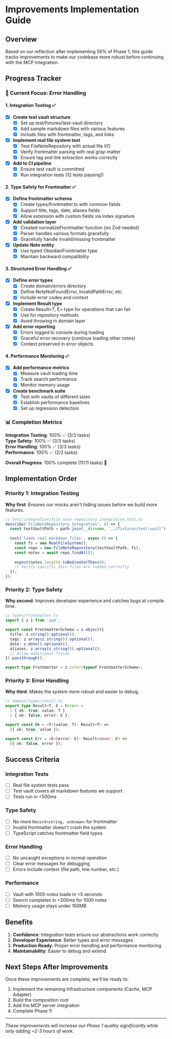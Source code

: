 # Improvements Implementation Guide

## Overview

Based on our reflection after implementing 58% of Phase 1, this guide tracks improvements to make our codebase more robust before continuing with the MCP integration.

## Progress Tracker

### 🎯 Current Focus: Error Handling

#### 1. Integration Testing ✅
- [x] **Create test vault structure**
  - [x] Set up test/fixtures/test-vault directory
  - [x] Add sample markdown files with various features
  - [x] Include files with frontmatter, tags, and links
- [x] **Implement real file system test**
  - [x] Test FileNoteRepository with actual file I/O
  - [x] Verify frontmatter parsing with real gray-matter
  - [x] Ensure tag and link extraction works correctly
- [x] **Add to CI pipeline**
  - [x] Ensure test vault is committed
  - [x] Run integration tests (12 tests passing!)

#### 2. Type Safety for Frontmatter ✅
- [x] **Define frontmatter schema**
  - [x] Create types/frontmatter.ts with common fields
  - [x] Support title, tags, date, aliases fields
  - [x] Allow extension with custom fields via index signature
- [x] **Add validation layer**
  - [x] Created normalizeFrontmatter function (no Zod needed)
  - [x] Parser handles various formats gracefully
  - [x] Gracefully handle invalid/missing frontmatter
- [x] **Update Note entity**
  - [x] Use typed ObsidianFrontmatter type
  - [x] Maintain backward compatibility

#### 3. Structured Error Handling ✅
- [x] **Define error types**
  - [x] Create domain/errors directory
  - [x] Define NoteNotFoundError, InvalidPathError, etc.
  - [x] Include error codes and context
- [x] **Implement Result type**
  - [x] Create Result<T, E> type for operations that can fail
  - [x] Use for repository methods
  - [x] Avoid throwing in domain layer
- [x] **Add error reporting**
  - [x] Errors logged to console during loading
  - [x] Graceful error recovery (continue loading other notes)
  - [x] Context preserved in error objects

#### 4. Performance Monitoring ✅
- [x] **Add performance metrics**
  - [x] Measure vault loading time
  - [x] Track search performance
  - [x] Monitor memory usage
- [x] **Create benchmark suite**
  - [x] Test with vaults of different sizes
  - [x] Establish performance baselines
  - [x] Set up regression detection

### 📊 Completion Metrics

**Integration Testing**: 100% ✅ (3/3 tasks)  
**Type Safety**: 100% ✅ (3/3 tasks)  
**Error Handling**: 100% ✅ (3/3 tasks)  
**Performance**: 100% ✅ (2/2 tasks)

**Overall Progress**: 100% complete (11/11 tasks) 🎉

## Implementation Order

### Priority 1: Integration Testing
**Why first**: Ensures our mocks aren't hiding issues before we build more features.

```typescript
// test/integration/file-note-repository.integration.test.ts
describe('FileNoteRepository Integration', () => {
  const testVaultPath = path.join(__dirname, '../fixtures/test-vault');
  
  test('loads real markdown files', async () => {
    const fs = new RealFileSystem();
    const repo = new FileNoteRepository(testVaultPath, fs);
    const notes = await repo.findAll();
    
    expect(notes.length).toBeGreaterThan(0);
    // Verify specific test files are loaded correctly
  });
});
```

### Priority 2: Type Safety
**Why second**: Improves developer experience and catches bugs at compile time.

```typescript
// types/frontmatter.ts
import { z } from 'zod';

export const FrontmatterSchema = z.object({
  title: z.string().optional(),
  tags: z.array(z.string()).optional(),
  date: z.date().optional(),
  aliases: z.array(z.string()).optional(),
  // Allow additional fields
}).passthrough();

export type Frontmatter = z.infer<typeof FrontmatterSchema>;
```

### Priority 3: Error Handling
**Why third**: Makes the system more robust and easier to debug.

```typescript
// domain/types/result.ts
export type Result<T, E = Error> = 
  | { ok: true; value: T }
  | { ok: false; error: E };

export const Ok = <T>(value: T): Result<T> => 
  ({ ok: true, value });

export const Err = <E>(error: E): Result<never, E> => 
  ({ ok: false, error });
```

## Success Criteria

### Integration Tests
- [ ] Real file system tests pass
- [ ] Test vault covers all markdown features we support
- [ ] Tests run in <500ms

### Type Safety
- [ ] No more `Record<string, unknown>` for frontmatter
- [ ] Invalid frontmatter doesn't crash the system
- [ ] TypeScript catches frontmatter field typos

### Error Handling
- [ ] No uncaught exceptions in normal operation
- [ ] Clear error messages for debugging
- [ ] Errors include context (file path, line number, etc.)

### Performance
- [ ] Vault with 1000 notes loads in <5 seconds
- [ ] Search completes in <200ms for 1000 notes
- [ ] Memory usage stays under 100MB

## Benefits

1. **Confidence**: Integration tests ensure our abstractions work correctly
2. **Developer Experience**: Better types and error messages
3. **Production Ready**: Proper error handling and performance monitoring
4. **Maintainability**: Easier to debug and extend

## Next Steps After Improvements

Once these improvements are complete, we'll be ready to:
1. Implement the remaining Infrastructure components (Cache, MCP Adapter)
2. Build the composition root
3. Add the MCP server integration
4. Complete Phase 1!

---

*These improvements will increase our Phase 1 quality significantly while only adding ~2-3 hours of work.*